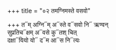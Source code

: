 +++
title = "०२ तमग्निमस्ते वसवो"

+++
त᳓म् अग्नि᳓म् अ᳓स्ते व᳓सवो नि᳓ ऋण्वन्  
सुप्रतिच᳓क्षम् अ᳓वसे कु᳓तश् चित्  
दक्षा᳓यियो यो᳓ द᳓म आ᳓स नि᳓त्यः